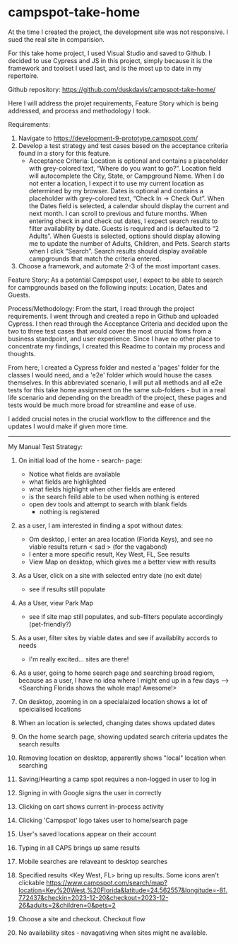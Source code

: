 # campspot-take-home

At the time I created the project, the development site was not responsive. I sued the real site in comparision. 



For this take home project, I used Visual Studio and saved to Github.
I decided to use Cypress and JS in this project, simply because it is the framework and toolset I used last, and is the most up to date in my repertoire.

Github repository: https://github.com/duskdavis/campspot-take-home/

Here I will address the projet requirements, Feature Story which is being addressed, and process and methodology I took.

Requirements:
1. Navigate to https://development-9-prototype.campspot.com/
2. Develop a test strategy and test cases based on the acceptance criteria found in a story for this feature.
    * Acceptance Criteria:
        Location is optional and contains a placeholder with grey-colored text, “Where do you want to go?”.
        Location field will autocomplete the City, State, or Campground Name.
        When I do not enter a location, I expect it to use my current location as determined by my browser.
        Dates is optional and contains a placeholder with grey-colored text, “Check In → Check Out”.
        When the Dates field is selected, a calendar should display the current and next month. I can scroll to previous and future months.
        When entering check in and check out dates, I expect search results to filter availability by date.
        Guests is required and is defaulted to “2 Adults”.
        When Guests is selected, options should display allowing me to update the number of Adults, Children, and Pets.
        Search starts when I click “Search”.
        Search results should display available campgrounds that match the criteria entered.
3. Choose a framework, and automate 2-3 of the most important cases.


Feature Story:
As a potential Campspot user, I expect to be able to search for campgrounds based on the following inputs: Location, Dates and Guests.


Process/Methodology:
From the start, I read through the project requirements. I went through and created a repo in Github and uploaded Cypress. I then read through the Acceptance Criteria and decided upon the two to three test cases that would cover the most crucial flows from a business standpoint, and user experience. Since I have no other place to concentrate my findings, I created this Readme to contain my process and thoughts. 

From here, I created a Cypress folder and nested a 'pages' folder for the classes I would need, and a 'e2e' folder which would house the cases themselves. In this abbreviated scenario, I will put all methods and all e2e tests for this take home assignment on the same sub-folders - but in a real life scenario and depending on the breadth of the project, these pages and tests would be much more broad for streamline and ease of use. 

I added crucial notes in the crucial workflow to the difference and the updates I would make if given more time.


----------------------------------------------------------

My Manual Test Strategy:
1. On initial load of the home - search- page:
    - Notice what fields are available
    - what fields are highlighted
    - what fields highlight when other fields are entered
    - is the search feild able to be used when nothing is entered
    - open dev tools and attempt to search with blank fields
        - nothing is registered

2. as a user, I am interested in finding a spot without dates:
    - Om desktop, I enter an area location (Florida Keys), and see no viable results return < sad > (for the vagabond)
    - I enter a more specific result, Key West, FL, See results
    - View Map on desktop, which gives me a better view with results

3. As a User, click on a site with selected entry date (no exit date)
    - see if results still populate

4. As a User, view Park Map
    - see if site map still populates, and sub-filters populate accordingly (pet-friendly?)

5. As a user, filter sites by viable dates and see if availablity accords to needs <tent site>
    - I'm really excited... sites are there!

6. As a user, going to home search page and searching broad regiom, because as a user, I have no idea where I might end up in a few days --> <Searching Florida shows the whole map! Awesome!>

7. On desktop, zooming in on a specialaized location shows a lot of speicialised locations

8. When an location is selected, changing dates shows updated dates

9. On the home search page, showing updated search criteria <more pets> updates the search results

10. Removing location on desktop, apparently shows "local" location when searching

11. Saving/Hearting a camp spot requires a non-logged in user to log in

12. Signing in with Google signs the user in correctly

13. Clicking on cart shows current in-process activity

14. Clicking 'Campspot' logo takes user to home/search page

15. User's saved locations appear on their account

16. Typing in all CAPS brings up same results

17. Mobile searches are relaveant to desktop searches

18. Specified results <Key West, FL> bring up results. Some icons aren't clickable
https://www.campspot.com/search/map?location=Key%20West,%20Florida&latitude=24.562557&longitude=-81.772437&checkin=2023-12-20&checkout=2023-12-26&adults=2&children=0&pets=2

19. Choose a site and checkout. Checkout flow

20. No availability sites - navagativing when sites might ne available. 